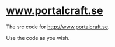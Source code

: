 www.portalcraft.se
==================

The src code for http://www.portalcraft.se. 

Use the code as you wish.
